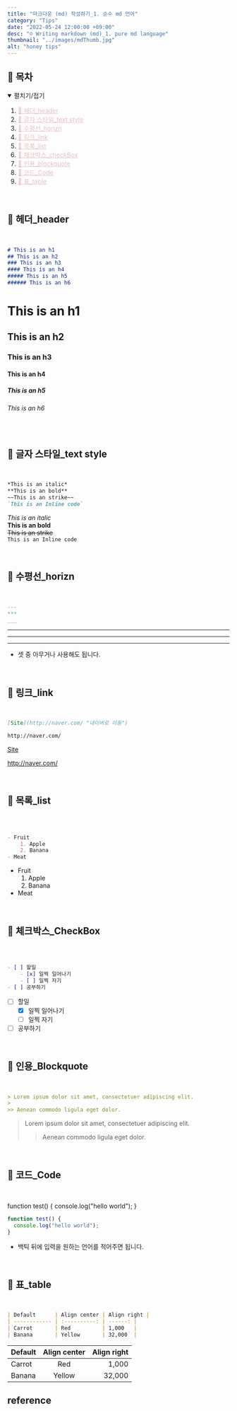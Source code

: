 ```yaml
---
title: "마크다운 (md) 작성하기_1. 순수 md 언어"
category: "Tips"
date: "2022-05-24 12:00:00 +09:00"
desc: "☺ Writing markdown (md)_1. pure md language"
thumbnail: "../images/mdThumb.jpg"
alt: "honey tips"
---
```




<h2 id="table-of-contents">🔎 목차</h2>
<details open="open">
  <summary> 펼치기/접기</summary>
  <ol>
    <li><a href="#01" style="color:#E5C1C5">👀 헤더_header</a></li>
    <li><a href="#02" style="color:#E5C1C5">👀 글자 스타일_text style</a></li>
    <li><a href="#03" style="color:#E5C1C5">👀 수평선_horizn</a></li>
    <li><a href="#04" style="color:#E5C1C5">👀 링크_link</a></li>
    <li><a href="#05" style="color:#E5C1C5">👀 목록_list</a></li>
    <li><a href="#06" style="color:#E5C1C5">👀 체크박스_checkBox</a></li>
    <li><a href="#07" style="color:#E5C1C5">👀 인용_blockquote</a></li>
    <li><a href="#08" style="color:#E5C1C5">👀 코드_Code</a></li>
    <li><a href="#09" style="color:#E5C1C5">👀 표_table</a></li>
  </ol>
</details>

<br>
<h2 id="01">👀 헤더_header</h2>
<br>

```md
# This is an h1
## This is an h2
### This is an h3
#### This is an h4
##### This is an h5
###### This is an h6
```

# This is an h1
## This is an h2
### This is an h3
#### This is an h4
##### This is an h5
###### This is an h6

<br>
<h2 id="02">👀 글자 스타일_text style</h2>
<br>

```md
*This is an italic*
**This is an bold**
~~This is an strike~~
`This is an Inline code`
```

*This is an italic*  
**This is an bold**  
~~This is an strike~~  
`This is an Inline code`  

<br>
<h2 id="03">👀 수평선_horizn</h2>
<br>

```md
---
***
___
```

---
***
___

* 셋 중 아무거나 사용해도 됩니다.

<br>
<h2 id="04">👀 링크_link</h2>
<br>


```md
[Site](http://naver.com/ "네이버로 이동")

http://naver.com/
```

[Site](http://naver.com/ "네이버로 이동")

http://naver.com/


<br>
<h2 id="05">👀 목록_list</h2>
<br>

```md

- Fruit
    1. Apple
    2. Banana
- Meat

```

- Fruit
    1. Apple
    2. Banana
- Meat

<br>
<h2 id="06">👀 체크박스_CheckBox</h2>
<br>

```md

- [ ] 할일
    - [x] 일찍 일어나기
    - [ ] 일찍 자기
- [ ] 공부하기

```

- [ ] 할일
    - [x] 일찍 일어나기
    - [ ] 일찍 자기
- [ ] 공부하기
    
<br>
<h2 id="07">👀 인용_Blockquote</h2>
<br>

```md
> Lorem ipsum dolor sit amet, consectetuer adipiscing elit.
>
>> Aenean commodo ligula eget dolor.
```

> Lorem ipsum dolor sit amet, consectetuer adipiscing elit.
>
>> Aenean commodo ligula eget dolor.

<br>
<h2 id="08">👀 코드_Code</h2>
<br> 

function test() {
  console.log("hello world");
}


```javascript
function test() {
  console.log("hello world");
}
```

- 백틱 뒤에 입력을 원하는 언어를 적어주면 됩니다.

<br>
<h2 id="09">👀 표_table</h2>
<br>


```md
| Default      | Align center | Align right |
| ------------ | :----------: | ------: |
| Carrot       | Red          | 1,000   |
| Banana       | Yellow       | 32,000  |
```

| Default      | Align center | Align right |
| ------------ | :----------: | ------: |
| Carrot       | Red          | 1,000   |
| Banana       | Yellow       | 32,000  |



## reference
